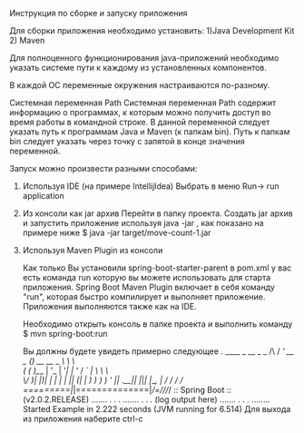 Инструкция по сборке и запуску приложения

Для сборки приложения необходимо установить:
1)Java Development Kit 
2) Maven

Для полноценного функционирования java-приложений необходимо указать системе пути
к каждому из установленных компонентов.

В каждой ОС переменные окружения настраиваются по-разному.

Системная переменная Path
Системная переменная Path содержит информацию о программах, к которым можно получить 
доступ во время работы в командной строке.
В данной переменной следует указать путь к программам Java и Maven (к папкам bin). 
Путь к папкам bin следует указать через точку с запятой в конце значения переменной.

Запуск можно произвести разными способами:

1.  Используя IDE (на примере IntellijIdea)
    Выбрать в меню Run-> run application
    
2.  Из консоли как jar архив
    Перейти в папку проекта.
    Создать jar архив и запустить приложение используя java -jar , как показано
    на примере ниже
    $ java -jar target/move-count-1.jar
    
3.  Используя Maven Plugin из консоли

    Как только Вы установили spring-boot-starter-parent в pom.xml
    у вас есть команда run которую вы можете использовать для старта приложения.
    Spring Boot Maven Plugin включает в себя команду "run", которая быстро 
    компилирует и выполняет приложение. Приложения выполняются также как на IDE.
    
    Необходимо открыть консоль в папке проекта и выполнить команду
    $ mvn spring-boot:run
    
    Вы должны будете увидеть примерно следующее
       .   ____          _            __ _ _
                                                 /\\ / ___'_ __ _ _(_)_ __  __ _ \ \ \ \
                                                ( ( )\___ | '_ | '_| | '_ \/ _` | \ \ \ \
                                                 \\/  ___)| |_)| | | | | || (_| |  ) ) ) )
                                                  '  |____| .__|_| |_|_| |_\__, | / / / /
                                                 =========|_|==============|___/=/_/_/_/
                                                 :: Spring Boot ::  (v2.0.2.RELEASE)
                                                ....... . . .
                                                ....... . . . (log output here)
                                                ....... . . .
                                                ........ Started Example in 2.222 seconds (JVM running for 6.514)
        Для выхода из приложения наберите ctrl-c
    
        




